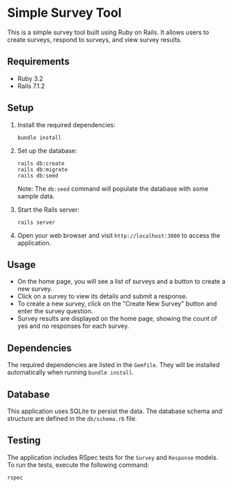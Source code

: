 # Simple Survey Tool

This is a simple survey tool built using Ruby on Rails. It allows users to create surveys, respond to surveys, and view survey results.

## Requirements

- Ruby 3.2
- Rails 7.1.2

## Setup

1. Install the required dependencies:

   ```
   bundle install
   ```

2. Set up the database:

   ```
   rails db:create
   rails db:migrate
   rails db:seed
   ```

   Note: The `db:seed` command will populate the database with some sample data.

3. Start the Rails server:

   ```
   rails server
   ```

4. Open your web browser and visit `http://localhost:3000` to access the application.

## Usage

- On the home page, you will see a list of surveys and a button to create a new survey.
- Click on a survey to view its details and submit a response.
- To create a new survey, click on the "Create New Survey" button and enter the survey question.
- Survey results are displayed on the home page, showing the count of yes and no responses for each survey.

## Dependencies

The required dependencies are listed in the `Gemfile`. They will be installed automatically when running `bundle install`.

## Database

This application uses SQLite to persist the data. The database schema and structure are defined in the `db/schema.rb` file.

## Testing

The application includes RSpec tests for the `Survey` and `Response` models. To run the tests, execute the following command:

```
rspec
```
